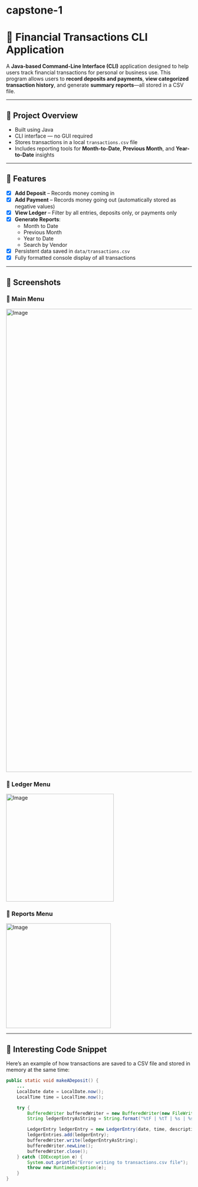 # capstone-1
# 📒 Financial Transactions CLI Application

A **Java-based Command-Line Interface (CLI)** application designed to help users track financial transactions for personal or business use. This program allows users to **record deposits and payments**, **view categorized transaction history**, and generate **summary reports**—all stored in a CSV file.

---

## 🧰 Project Overview

- Built using Java
- CLI interface — no GUI required
- Stores transactions in a local `transactions.csv` file
- Includes reporting tools for **Month-to-Date**, **Previous Month**, and **Year-to-Date** insights

---

## 🚀 Features

- [x] **Add Deposit** – Records money coming in
- [x] **Add Payment** – Records money going out (automatically stored as negative values)
- [x] **View Ledger** – Filter by all entries, deposits only, or payments only
- [x] **Generate Reports**:
  - Month to Date
  - Previous Month
  - Year to Date
  - Search by Vendor
- [x] Persistent data saved in `data/transactions.csv`
- [x] Fully formatted console display of all transactions

---

## 📸 Screenshots

### 🔹 Main Menu

<img width="1255" alt="Image" src="https://github.com/user-attachments/assets/b348d79f-d115-4ad5-880b-71245e182168" />

### 🔹 Ledger Menu

<img width="292" alt="Image" src="https://github.com/user-attachments/assets/d01fa09e-fa31-467f-bed2-f8de4ae70d65" />

### 🔹 Reports Menu

<img width="284" alt="Image" src="https://github.com/user-attachments/assets/bac34803-afaa-483b-9a7a-620c96ad3ab4" />

---

## 🧠 Interesting Code Snippet

Here’s an example of how transactions are saved to a CSV file and stored in memory at the same time:

```java
public static void makeADeposit() {
    ...
    LocalDate date = LocalDate.now();
    LocalTime time = LocalTime.now();

    try {
        BufferedWriter bufferedWriter = new BufferedWriter(new FileWriter("data/transactions.csv", true));
        String ledgerEntryAsString = String.format("%tF | %tT | %s | %s | %.2f", date, time, description, vendor, amount);

        LedgerEntry ledgerEntry = new LedgerEntry(date, time, description, vendor, amount);
        ledgerEntries.add(ledgerEntry);
        bufferedWriter.write(ledgerEntryAsString);
        bufferedWriter.newLine();
        bufferedWriter.close();
    } catch (IOException e) {
        System.out.println("Error writing to transactions.csv file");
        throw new RuntimeException(e);
    }
}
